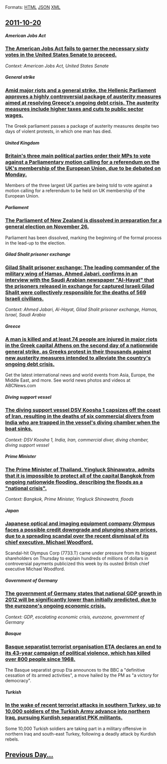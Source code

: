 
Formats: [HTML](2011/10/20/index.html)  [JSON](2011/10/20/index.json)  [XML](2011/10/20/index.xml)  

## [2011-10-20](/news/2011/10/20/index.md)

##### American Jobs Act
### [The American Jobs Act fails to garner the necessary sixty votes in the United States Senate to proceed. ](/news/2011/10/20/the-american-jobs-act-fails-to-garner-the-necessary-sixty-votes-in-the-united-states-senate-to-proceed.md)
_Context: American Jobs Act, United States Senate_

##### General strike
### [Amid major riots and a general strike, the Hellenic Parliament approves a highly controversial package of austerity measures aimed at resolving Greece's ongoing debt crisis. The austerity measures include higher taxes and cuts to public sector wages. ](/news/2011/10/20/amid-major-riots-and-a-general-strike-the-hellenic-parliament-approves-a-highly-controversial-package-of-austerity-measures-aimed-at-resolv.md)
The Greek parliament passes a package of austerity measures despite two days of violent protests, in which one man has died.

##### United Kingdom
### [Britain's three main political parties order their MPs to vote against a Parliamentary motion calling for a referendum on the UK's membership of the European Union, due to be debated on Monday. ](/news/2011/10/20/britain-s-three-main-political-parties-order-their-mps-to-vote-against-a-parliamentary-motion-calling-for-a-referendum-on-the-uk-s-membershi.md)
Members of the three largest UK parties are being told to vote against a motion calling for a referendum to be held on UK membership of the European Union.

##### Parliament
### [The Parliament of New Zealand is dissolved in preparation for a general election on November 26. ](/news/2011/10/20/the-parliament-of-new-zealand-is-dissolved-in-preparation-for-a-general-election-on-november-26.md)
Parliament has been dissolved, marking the beginning of the formal process in the lead-up to the election.

##### Gilad Shalit prisoner exchange
### [Gilad Shalit prisoner exchange: The leading commander of the military wing of Hamas, Ahmed Jabari, confirms in an interview with the Saudi Arabian newspaper "Al-Hayat" that the prisoners released in exchange for captured Israeli Gilad Shalit were collectively responsible for the deaths of 569 Israeli civilians. ](/news/2011/10/20/gilad-shalit-prisoner-exchange-the-leading-commander-of-the-military-wing-of-hamas-ahmed-jabari-confirms-in-an-interview-with-the-saudi-a.md)
_Context: Ahmed Jabari, Al-Hayat, Gilad Shalit prisoner exchange, Hamas, Israel, Saudi Arabia_

##### Greece
### [A man is killed and at least 74 people are injured in major riots in the Greek capital Athens on the second day of a nationwide general strike, as Greeks protest in their thousands against new austerity measures intended to alleviate the country's ongoing debt crisis. ](/news/2011/10/20/a-man-is-killed-and-at-least-74-people-are-injured-in-major-riots-in-the-greek-capital-athens-on-the-second-day-of-a-nationwide-general-stri.md)
Get the latest international news and world events from Asia, Europe, the Middle East, and more. See world news photos and videos at ABCNews.com

##### Diving support vessel
### [The diving support vessel DSV Koosha 1 capsizes off the coast of Iran, resulting in the deaths of six commercial divers from India who are trapped in the vessel's diving chamber when the boat sinks. ](/news/2011/10/20/the-diving-support-vessel-dsv-koosha-1-capsizes-off-the-coast-of-iran-resulting-in-the-deaths-of-six-commercial-divers-from-india-who-are-t.md)
_Context: DSV Koosha 1, India, Iran, commercial diver, diving chamber, diving support vessel_

##### Prime Minister
### [The Prime Minister of Thailand, Yingluck Shinawatra, admits that it is impossible to protect all of the capital Bangkok from ongoing nationwide flooding, describing the floods as a "national crisis". ](/news/2011/10/20/the-prime-minister-of-thailand-yingluck-shinawatra-admits-that-it-is-impossible-to-protect-all-of-the-capital-bangkok-from-ongoing-nationw.md)
_Context: Bangkok, Prime Minister, Yingluck Shinawatra, floods_

##### Japan
### [Japanese optical and imaging equipment company Olympus faces a possible credit downgrade and plunging share prices, due to a spreading scandal over the recent dismissal of its chief executive, Michael Woodford. ](/news/2011/10/20/japanese-optical-and-imaging-equipment-company-olympus-faces-a-possible-credit-downgrade-and-plunging-share-prices-due-to-a-spreading-scand.md)
Scandal-hit Olympus Corp (7733.T) came under pressure from its biggest shareholders on Thursday to explain hundreds of millions of dollars in controversial payments publicized this week by its ousted British chief executive Michael Woodford.

##### Government of Germany
### [The government of Germany states that national GDP growth in 2012 will be significantly lower than initially predicted, due to the eurozone's ongoing economic crisis. ](/news/2011/10/20/the-government-of-germany-states-that-national-gdp-growth-in-2012-will-be-significantly-lower-than-initially-predicted-due-to-the-eurozone.md)
_Context: GDP, escalating economic crisis, eurozone, government of Germany_

##### Basque
### [Basque separatist terrorist organisation ETA declares an end to its 43-year campaign of political violence, which has killed over 800 people since 1968. ](/news/2011/10/20/basque-separatist-terrorist-organisation-eta-declares-an-end-to-its-43-year-campaign-of-political-violence-which-has-killed-over-800-people.md)
The Basque separatist group Eta announces to the BBC a &quot;definitive cessation of its armed activities&quot;, a move hailed by the PM as &quot;a victory for democracy&quot;.

##### Turkish
### [In the wake of recent terrorist attacks in southern Turkey, up to 10,000 soldiers of the Turkish Army advance into northern Iraq, pursuing Kurdish separatist PKK militants. ](/news/2011/10/20/in-the-wake-of-recent-terrorist-attacks-in-southern-turkey-up-to-10-000-soldiers-of-the-turkish-army-advance-into-northern-iraq-pursuing-k.md)
Some 10,000 Turkish soldiers are taking part in a military offensive in northern Iraq and south-east Turkey, following a deadly attack by Kurdish rebels.

## [Previous Day...](/news/2011/10/19/index.md)

